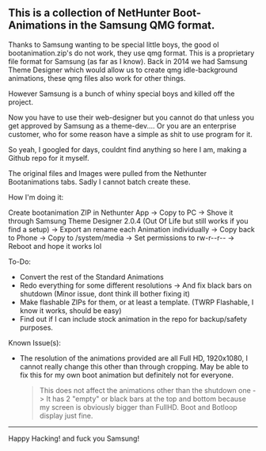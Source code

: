 This is a collection of NetHunter Boot-Animations in the Samsung QMG format.
----------------------------------------------------------------------------------

Thanks to Samsung wanting to be special little boys, the good ol bootanimation.zip's do not work, they use qmg format.
This is a proprietary file format for Samsung (as far as I know). 
Back in 2014 we had Samsung Theme Designer which would allow us to create qmg idle-background animations, these qmg files also work for other things.

However Samsung is a bunch of whiny special boys and killed off the project. 

Now you have to use their web-designer but you cannot do that unless you get approved by Samsung as a theme-dev.... Or you are an enterprise customer, who for some reason have a simple as shit to use program for it.



So yeah, I googled for days, couldnt find anything so here I am, making a Github repo for it myself. 









The original files and Images were pulled from the Nethunter Bootanimations tabs.
Sadly I cannot batch create these. 




How I'm doing it:

Create bootanimation ZIP in Nethunter App -> Copy to PC -> Shove it through Samsung Theme Designer 2.0.4 (Out Of Life but still works if you find a setup) -> Export an rename each Animation individually 
-> Copy back to Phone -> Copy to /system/media -> Set permissions to rw-r--r-- -> Reboot and hope it works lol




To-Do:
- Convert the rest of the Standard Animations
- Redo everything for some different resolutions -> And fix black bars on shutdown (Minor issue, dont think ill bother fixing it)
- Make flashable ZIPs for them, or at least a template. (TWRP Flashable, I know it works, should be easy)
- Find out if I can include stock animation in the repo for backup/safety purposes. 


Known Issue(s):

- The resolution of the animations provided are all Full HD, 1920x1080, I cannot really change this other than through cropping. May be able to fix this for my own boot animation but definitely not for everyone.
     > This does not affect the animations other than the shutdown one -> It has 2 "empty" or black bars at the top and bottom because my screen is obviously bigger than FullHD. Boot and Botloop display just fine.

----------------------------------------------------------------------------------------------------------------------------------


Happy Hacking! 
			and fuck you Samsung!






